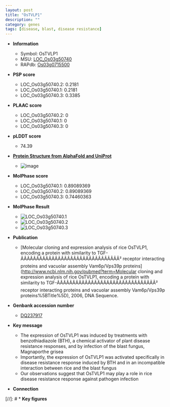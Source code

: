 ```yaml
---
layout: post
title: "OsTVLP1"
description: ""
category: genes
tags: [disease, blast, disease resistance]
---
```


* **Information**  
    + Symbol: OsTVLP1  
    + MSU: [LOC_Os03g50740](http://rice.plantbiology.msu.edu/cgi-bin/ORF_infopage.cgi?orf=LOC_Os03g50740)  
    + RAPdb: [Os03g0715500](http://rapdb.dna.affrc.go.jp/viewer/gbrowse_details/irgsp1?name=Os03g0715500)  

* **PSP score**  
    + LOC_Os03g50740.2: 0.2181 
    + LOC_Os03g50740.1: 0.2181 
    + LOC_Os03g50740.3: 0.3385 

* **PLAAC score**  
    + LOC_Os03g50740.2: 0 
    + LOC_Os03g50740.1: 0 
    + LOC_Os03g50740.3: 0 

* **pLDDT score**
    + 74.39

* **[Protein Structure from AlphaFold and UniProt](https://www.uniprot.org/uniprotkb/Q10DX1/entry#structure)**
    + ![image](https://ricepsp.github.io/images/Q1/AF-Q10DX1-F1.png)

* **MolPhase score**
    + LOC_Os03g50740.1: 0.89089369
    + LOC_Os03g50740.2: 0.89089369
    + LOC_Os03g50740.3: 0.74460363

* **MolPhase Result**
    + ![LOC_Os03g50740.1](https://304243504.github.io/Pictures/LOC_Os03g/LOC_Os03g50740.1.png)
    + ![LOC_Os03g50740.2](https://304243504.github.io/Pictures/LOC_Os03g/LOC_Os03g50740.2.png)
    + ![LOC_Os03g50740.3](https://304243504.github.io/Pictures/LOC_Os03g/LOC_Os03g50740.3.png)

* **Publication**  
    + [Molecular cloning and expression analysis of rice OsTVLP1, encoding a protein with similarity to TGF-ÃÂÃÂÃÂÃÂÃÂÃÂÃÂÃÂÃÂÃÂÃÂÃÂÃÂÃÂÃÂÃÂ² receptor interacting proteins and vacuolar assembly Vam6p/Vps39p proteins](http://www.ncbi.nlm.nih.gov/pubmed?term=Molecular cloning and expression analysis of rice OsTVLP1, encoding a protein with similarity to TGF-ÃÂÃÂÃÂÃÂÃÂÃÂÃÂÃÂÃÂÃÂÃÂÃÂÃÂÃÂÃÂÃÂ² receptor interacting proteins and vacuolar assembly Vam6p/Vps39p proteins%5BTitle%5D), 2006, DNA Sequence.

* **Genbank accession number**  
    + [DQ237917](http://www.ncbi.nlm.nih.gov/nuccore/DQ237917)

* **Key message**  
    + The expression of OsTVLP1 was induced by treatments with benzothiadiazole (BTH), a chemical activator of plant disease resistance responses, and by infection of the blast fungus, Magnaporthe grisea
    + Importantly, the expression of OsTVLP1 was activated specifically in disease resistance response induced by BTH and in an incompatible interaction between rice and the blast fungus
    + Our observations suggest that OsTVLP1 may play a role in rice disease resistance response against pathogen infection

* **Connection**  

[//]: # * **Key figures**  



